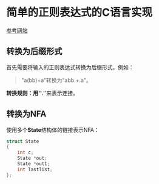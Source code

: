 # 简单的正则表达式的C语言实现

[参考网站]( https://swtch.com/~rsc/regexp/regexp1.html )

## 转换为后缀形式

首先需要将输入的正则表达式转换为后缀形式，例如：

> "a(bb)+a"转换为"abb.+.a"。

**转换规则：**用''**.**''来表示连接。

## 转换为NFA

使用多个**State**结构体的链接表示NFA：

```C
struct State
{
	int c;
	State *out;
	State *out1;
	int lastlist;
};
```

